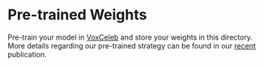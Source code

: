 # Pre-trained Weights

Pre-train your model in [VoxCeleb](https://www.robots.ox.ac.uk/~vgg/data/voxceleb/) and store your weights in this directory. More details regarding our pre-trained strategy can be found in our [recent](../../../README.md#referece) publication.
